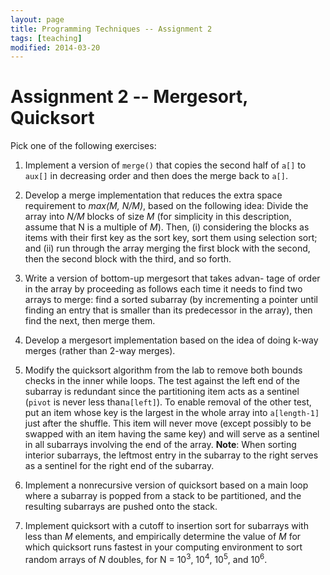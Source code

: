```yaml
---
layout: page
title: Programming Techniques -- Assignment 2
tags: [teaching]
modified: 2014-03-20
---
```


# Assignment 2 -- Mergesort, Quicksort

Pick one of the following exercises:

1. Implement a version of `merge()` that copies the second half of `a[]` to `aux[]`
in decreasing order and then does the merge back to `a[]`.

2. Develop a merge implementation that reduces the extra space requirement to 
_max(M, N/M)_, based on the following idea: Divide the array into _N/M_ blocks
of size _M_ (for simplicity in this description, assume that N is a multiple of
_M_). Then, (i) considering the blocks as items with their first key as the sort
key, sort them using selection sort; and (ii) run through the array merging the
first block with the second, then the second block with the third, and so forth.

3. Write a version of bottom-up mergesort that takes advan- tage of order in the
array by proceeding as follows each time it needs to find two arrays to merge:
find a sorted subarray (by incrementing a pointer until finding an entry that is
smaller than its predecessor in the array), then find the next, then merge them. 

4. Develop a mergesort implementation based on the idea of doing k-way merges
(rather than 2-way merges).

5. Modify the quicksort algorithm from the lab to remove both bounds checks in
the inner while loops. The test against the left end of the subarray is redundant
since the partitioning item acts as a sentinel (`pivot` is never less than`a[left]`).
To enable removal of the other test, put an item whose key is the largest in the
whole array into `a[length-1]` just after the shuffle. This item will never move
(except possibly to be swapped with an item having the same key) and will serve
as a sentinel in all subarrays involving the end of the array.
**Note**: When sorting interior subarrays, the leftmost entry in the subarray to
the right serves as a sentinel for the right end of the subarray.

6. Implement a nonrecursive version of quicksort based on a main loop where a
subarray is popped from a stack to be partitioned, and the resulting subarrays
are pushed onto the stack. 

7. Implement quicksort with a cutoff to insertion sort for subarrays with less
than _M_ elements, and empirically determine the value of _M_ for which quicksort
runs fastest in your computing environment to sort random arrays of _N_ doubles,
for N = 10<sup>3</sup>, 10<sup>4</sup>, 10<sup>5</sup>, and 10<sup>6</sup>.
